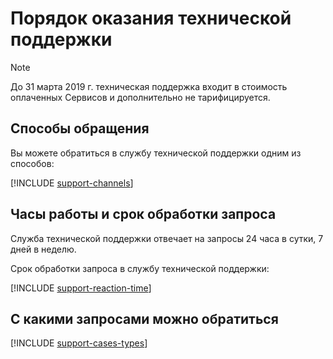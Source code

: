 # Порядок оказания технической поддержки

> [!NOTE]
>
> До 31 марта 2019 г. техническая поддержка входит в стоимость оплаченных Сервисов и дополнительно не тарифицируется.
>

## Способы обращения

Вы можете обратиться в службу технической поддержки одним из способов:

  [!INCLUDE [support-channels](../_includes/support-channels.md)]

## Часы работы и срок обработки запроса

Служба технической поддержки отвечает на запросы 24 часа в сутки, 7 дней в неделю.

Срок обработки запроса в службу технической поддержки:

  [!INCLUDE [support-reaction-time](../_includes/support-reaction-time.md)]

## С какими запросами можно обратиться

[!INCLUDE [support-cases-types](../_includes/support-cases-types.md)]

